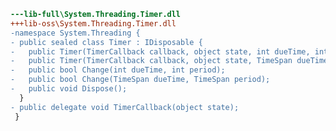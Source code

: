 ﻿```diff
---lib-full\System.Threading.Timer.dll
+++lib-oss\System.Threading.Timer.dll
-namespace System.Threading {
- public sealed class Timer : IDisposable {
-   public Timer(TimerCallback callback, object state, int dueTime, int period);
-   public Timer(TimerCallback callback, object state, TimeSpan dueTime, TimeSpan period);
-   public bool Change(int dueTime, int period);
-   public bool Change(TimeSpan dueTime, TimeSpan period);
-   public void Dispose();
  }
- public delegate void TimerCallback(object state);
 }
```
